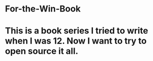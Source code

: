 # For-the-Win-Book

# This is a book series I tried to write when I was 12. Now I want to try to open source it all.
